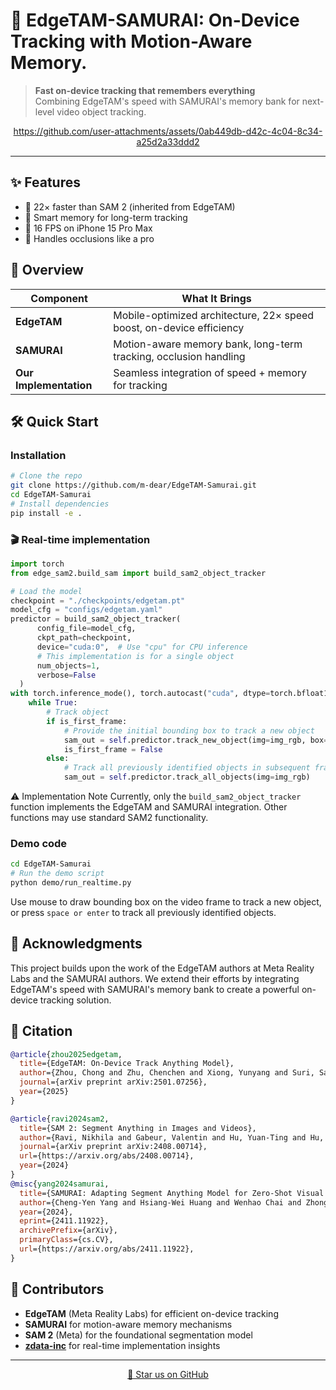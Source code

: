 # 🚀 EdgeTAM-SAMURAI: On-Device Tracking with Motion-Aware Memory.


> **Fast on-device tracking that remembers everything**  
> Combining EdgeTAM's speed with SAMURAI's memory bank for next-level video object tracking. 

<div align="center">

https://github.com/user-attachments/assets/0ab449db-d42c-4c04-8c34-a25d2a33ddd2

</div>

---

## ✨ Features

- 🚀 22× faster than SAM 2 (inherited from EdgeTAM)
- 🧠 Smart memory for long-term tracking
- 📱 16 FPS on iPhone 15 Pro Max
- 🎯 Handles occlusions like a pro

## 📖 Overview
| Component | What It Brings |
|-----------|---------------|
| **EdgeTAM** | Mobile-optimized architecture, 22× speed boost, on-device efficiency |
| **SAMURAI** | Motion-aware memory bank, long-term tracking, occlusion handling |
| **Our Implementation** | Seamless integration of speed + memory for tracking |



## 🛠️ Quick Start

### Installation

```bash
# Clone the repo
git clone https://github.com/m-dear/EdgeTAM-Samurai.git
cd EdgeTAM-Samurai
# Install dependencies
pip install -e .
```

### 🎬 Real-time implementation

```python
import torch
from edge_sam2.build_sam import build_sam2_object_tracker

# Load the model
checkpoint = "./checkpoints/edgetam.pt"
model_cfg = "configs/edgetam.yaml"
predictor = build_sam2_object_tracker(
      config_file=model_cfg,
      ckpt_path=checkpoint,
      device="cuda:0",  # Use "cpu" for CPU inference
      # This implementation is for a single object
      num_objects=1, 
      verbose=False
  )
with torch.inference_mode(), torch.autocast("cuda", dtype=torch.bfloat16):
    while True:        
        # Track object
        if is_first_frame:
            # Provide the initial bounding box to track a new object
            sam_out = self.predictor.track_new_object(img=img_rgb, box=bbox)
            is_first_frame = False
        else:
            # Track all previously identified objects in subsequent frames
            sam_out = self.predictor.track_all_objects(img=img_rgb)
```
⚠️ Implementation Note
Currently, only the `build_sam2_object_tracker` function implements the EdgeTAM and SAMURAI integration. Other functions may use standard SAM2 functionality.

### Demo code
```bash
cd EdgeTAM-Samurai
# Run the demo script
python demo/run_realtime.py
```
Use mouse to draw bounding box on the video frame to track a new object, or press `space or enter` to track all previously identified objects.


## 🙏 Acknowledgments
This project builds upon the work of the EdgeTAM authors at Meta Reality Labs and the SAMURAI authors. We extend their efforts by integrating EdgeTAM's speed with SAMURAI's memory bank to create a powerful on-device tracking solution.


## 📄 Citation
```bibtex
@article{zhou2025edgetam,
  title={EdgeTAM: On-Device Track Anything Model},
  author={Zhou, Chong and Zhu, Chenchen and Xiong, Yunyang and Suri, Saksham and Xiao, Fanyi and Wu, Lemeng and Krishnamoorthi, Raghuraman and Dai, Bo and Loy, Chen Change and Chandra, Vikas and Soran, Bilge},
  journal={arXiv preprint arXiv:2501.07256},
  year={2025}
}

@article{ravi2024sam2,
  title={SAM 2: Segment Anything in Images and Videos},
  author={Ravi, Nikhila and Gabeur, Valentin and Hu, Yuan-Ting and Hu, Ronghang and Ryali, Chaitanya and Ma, Tengyu and Khedr, Haitham and R{\"a}dle, Roman and Rolland, Chloe and Gustafson, Laura and Mintun, Eric and Pan, Junting and Alwala, Kalyan Vasudev and Carion, Nicolas and Wu, Chao-Yuan and Girshick, Ross and Doll{\'a}r, Piotr and Feichtenhofer, Christoph},
  journal={arXiv preprint arXiv:2408.00714},
  url={https://arxiv.org/abs/2408.00714},
  year={2024}
}
@misc{yang2024samurai,
  title={SAMURAI: Adapting Segment Anything Model for Zero-Shot Visual Tracking with Motion-Aware Memory}, 
  author={Cheng-Yen Yang and Hsiang-Wei Huang and Wenhao Chai and Zhongyu Jiang and Jenq-Neng Hwang},
  year={2024},
  eprint={2411.11922},
  archivePrefix={arXiv},
  primaryClass={cs.CV},
  url={https://arxiv.org/abs/2411.11922}, 
}
```
## 🤝 Contributors
- **EdgeTAM** (Meta Reality Labs) for efficient on-device tracking
- **SAMURAI** for motion-aware memory mechanisms  
- **SAM 2** (Meta) for the foundational segmentation model
- **[zdata-inc](https://github.com/zdata-inc/sam2_realtime)** for real-time implementation insights

---

<div align="center">

[🌟 Star us on GitHub](https://github.com/m-dear/EdgeTAM-Samurai.git) 

</div>
